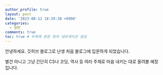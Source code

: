 ```yaml
---
author_profile: true
layout: post
date: '2023-08-12 18:39:38 +0900'
categories:
  - 일반
comments: true
toc: true # 우측에 본문 목차 네비게이션 생성
---
```

안녕하세요. 깃허브 블로그로 난생 처음 블로그에 입문하게 되었습니다.

별건 아니고 그냥 간단히 CS나 코딩, 역사 등 여러 주제로 마음 내키는 대로 올려볼 예정입니다. 
